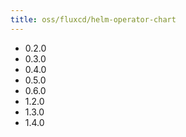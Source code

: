 ```yaml
---
title: oss/fluxcd/helm-operator-chart
---
```

- 0.2.0
- 0.3.0
- 0.4.0
- 0.5.0
- 0.6.0
- 1.2.0
- 1.3.0
- 1.4.0
